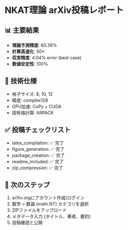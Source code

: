 # NKAT理論 arXiv投稿レポート

## 📊 主要結果
- **理論予測精度**: 60.38%
- **計算高速化**: 50×
- **収束精度**: 4.04% error (best case)
- **数値安定性**: 100%

## 🔧 技術仕様
- 格子サイズ: 8, 10, 12
- 精度: complex128
- GPU加速: CuPy + CUDA
- 固有値計算: ARPACK

## ✅ 投稿チェックリスト
- latex_compilation: ✅ 完了
- figure_generation: ✅ 完了
- package_creation: ✅ 完了
- readme_included: ✅ 完了
- zip_compression: ✅ 完了

## 🚀 次のステップ
1. arXiv.orgにアカウント作成/ログイン
2. 数学 > 数論 (math.NT) カテゴリを選択
3. ZIPファイルをアップロード
4. メタデータ入力 (タイトル、著者、要約)
5. 投稿確認と公開
